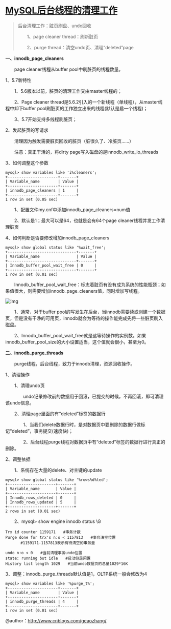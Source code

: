 # [MySQL后台线程的清理工作](https://www.cnblogs.com/geaozhang/p/7225340.html)

> 后台清理工作：脏页刷盘、undo回收
>
> 　　1、page cleaner thread：刷新脏页
>
> 　　2、purge thread：清空undo页、清理“deleted”page

**一、innodb_page_cleaners**

　　page cleaner线程从buffer pool中刷脏页的线程数量。

1、5.7新特性

　　1、5.6版本以前，脏页的清理工作交由master线程的；

　　2、Page cleaner thread是5.6.2引入的一个新线程（单线程），从master线程中卸下buffer pool刷脏页的工作独立出来的线程(默认是启一个线程)；

　　3、5.7开始支持多线程刷脏页；

2、发起脏页的写请求

　　清理因为触发需要脏页回收的脏页（脏很久了、冷脏页……）

　　注意：真正干活的，将dirty page写入磁盘的是innodb_write_io_threads

3、如何调整这个参数

```
mysql> show variables like 'i%cleaners';
+----------------------+-------+
| Variable_name        | Value |
+----------------------+-------+
| innodb_page_cleaners | 1     |
+----------------------+-------+
1 row in set (0.05 sec)
```

　　1、配置文件my.cnf中添加innodb_page_cleaners=num值

　　2、默认是1；最大可以是64，也就是会有64个page cleaner线程并发工作清理脏页

4、如何判断是否要修改增加innodb_page_cleaners

```
mysql> show global status like '%wait_free';
+------------------------------+-------+
| Variable_name                | Value |
+------------------------------+-------+
| Innodb_buffer_pool_wait_free | 0     |
+------------------------------+-------+
1 row in set (0.01 sec)
```

　　Innodb_buffer_pool_wait_free：标志着脏页有没有成为系统的性能瓶颈；如果值很大，则需要增加innodb_page_cleaners值，同时增加写线程。

 ![img](https://images2015.cnblogs.com/blog/1113510/201707/1113510-20170723165627080-1184970362.jpg)

　　1、通常，对于buffer pool的写发生在后台，当innodb需要读或创建一个数据页，但是没有干净的可用页，innodb就会为等待的操作能完成先将一些脏页刷入磁盘。

　　2、Innodb_buffer_pool_wait_free就是这等待操作的实例数。如果innodb_buffer_pool_size的大小设置适当，这个值就会很小，甚至为0。

 

**二、innodb_purge_threads**

　　purge线程，后台线程，致力于innodb清理，资源回收操作。

1、清理操作

　　1、清理undo页

　　　　undo记录修改前的数据用于回滚，已提交的时候，不再回滚，即可清理该undo信息。

　　2、清理page里面的有“deleted”标签的数据行

　　　　1、当我们delete数据行时，是对数据页中要删除的数据行做标记“deleted”，事务提交(速度快)；

　　　　2、后台线程purge线程对数据页中有“deleted”标签的数据行进行真正的删除。

2、调整依据

　　1、系统存在大量的delete、对主键的update

```
mysql> show global status like '%rows%d%ted';
+---------------------+-------+
| Variable_name       | Value |
+---------------------+-------+
| Innodb_rows_deleted | 0     |
| Innodb_rows_updated | 5     |
+---------------------+-------+
2 rows in set (0.01 sec)
```

　　2、mysql> show engine innodb status \G

```
Trx id counter 1159171　　#事务计数
Purge done for trx's n:o < 1157813　　#事务清空位置
　　　　#1159171-1157813表示有待清空的事务量

undo n:o < 0　　#当前清理事务undo位置
state: running but idle　　#启动但是闲置
History list length 1029　　#当前undo数据页的总量1029*16K
```

3、调整：innodb_purge_threads默认值是1，OLTP系统一般会修改为4

```
mysql> show variables like '%purge_t%';
+----------------------+-------+
| Variable_name        | Value |
+----------------------+-------+
| innodb_purge_threads | 4     |
+----------------------+-------+
1 row in set (0.01 sec)
```

@author：http://www.cnblogs.com/geaozhang/